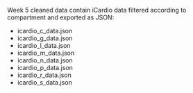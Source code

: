 Week 5 cleaned data contain iCardio data filtered according to compartment and exported as JSON:
- icardio_c_data.json
- icardio_g_data.json
- icardio_l_data.json
- icardio_m_data.json
- icardio_n_data.json
- icardio_p_data.json
- icardio_r_data.json
- icardio_s_data.json
